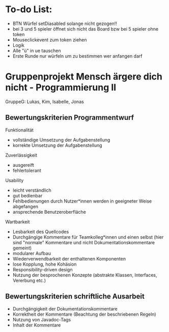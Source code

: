 # To-do List:

- BTN Würfel setDiasabled solange nicht gezogen!!
- bei 3 und 5 spieler öffnet sich nicht das Board bzw bei 5 spieler ohne token
- Mouseclickevent zum token ziehen
- Logik
- Alle "ü" in ue tauschen
- Erste Runde nur würfeln um zu bestimmen wer anfangen darf

# Gruppenprojekt Mensch ärgere dich nicht - Programmierung II
GruppeG: Lukas, Kim, Isabelle, Jonas

## Bewertungskriterien Programmentwurf
Funktionalität
  -  vollständige Umsetzung der Aufgabenstellung
  -  korrekte Umsetzung der Aufgabenstellung

Zuverlässigkeit
   - ausgereift
   - fehlertolerant

Usability
  -  leicht verständlich
  -  gut bedienbar
  -  Fehlbedienungen durch Nutzer*innen werden in geeigneter Weise abgefangen
  -  ansprechende Benutzeroberfläche

Wartbarkeit
  -  Lesbarkeit des Quellcodes
  -  Durchgängige Kommentare für Teamkolleg*innen und einen selbst 
  (hier sind "normale" Kommentare und nicht Dokumentationskommentare gemeint)
  -  modularer Aufbau
  -  Wiederverwendbarkeit der enthaltenen Komponenten
  -  lose Kopplung, hohe Kohäsion
  -  Responsibility-driven design
  -  Nutzung der besprochenen Konzepte (abstrakte Klassen, Interfaces, Vererbung etc.)
  
  ## Bewertungskriterien schriftliche Ausarbeit
  -   Durchgängigkeit der Dokumentationskommentare
  -  Korrektheit der Kommentare (Beachtung der beschriebenen Regeln)
  -  Nutzung von Javadoc-Tags
  -  Inhalt der Kommentare
